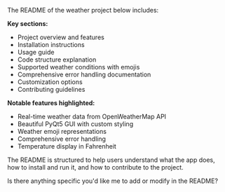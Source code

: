  The README of the weather project below includes:

**Key sections:**
- Project overview and features
- Installation instructions
- Usage guide
- Code structure explanation
- Supported weather conditions with emojis
- Comprehensive error handling documentation
- Customization options
- Contributing guidelines

**Notable features highlighted:**
- Real-time weather data from OpenWeatherMap API
- Beautiful PyQt5 GUI with custom styling
- Weather emoji representations
- Comprehensive error handling
- Temperature display in Fahrenheit

The README is structured to help users understand what the app does, how to install and run it, and how to contribute to the project.

Is there anything specific you'd like me to add or modify in the README?
